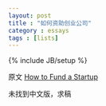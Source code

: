 ```yaml
---
layout: post
title : "如何资助创业公司"
category : essays
tags : [lists]
---
```

{% include JB/setup %}

原文 [How to Fund a Startup](http://www.paulgraham.com/startupfunding.html)  

未找到中文版，求稿  
